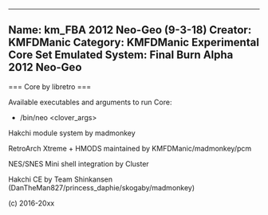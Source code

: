 -----------------------
Name: km_FBA 2012 Neo-Geo (9-3-18)
Creator: KMFDManic
Category: KMFDManic Experimental Core Set
Emulated System: Final Burn Alpha 2012 Neo-Geo
-----------------------
=== Core by libretro ===

Available executables and arguments to run Core:
- /bin/neo <rom> <clover_args>

Hakchi module system by madmonkey

RetroArch Xtreme + HMODS maintained by KMFDManic/madmonkey/pcm

NES/SNES Mini shell integration by Cluster

Hakchi CE by Team Shinkansen (DanTheMan827/princess_daphie/skogaby/madmonkey)

(c) 2016-20xx
